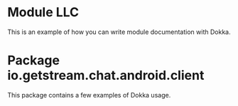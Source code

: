 # Module LLC

This is an example of how you can write module documentation with Dokka.

# Package io.getstream.chat.android.client

This package contains a few examples of Dokka usage.